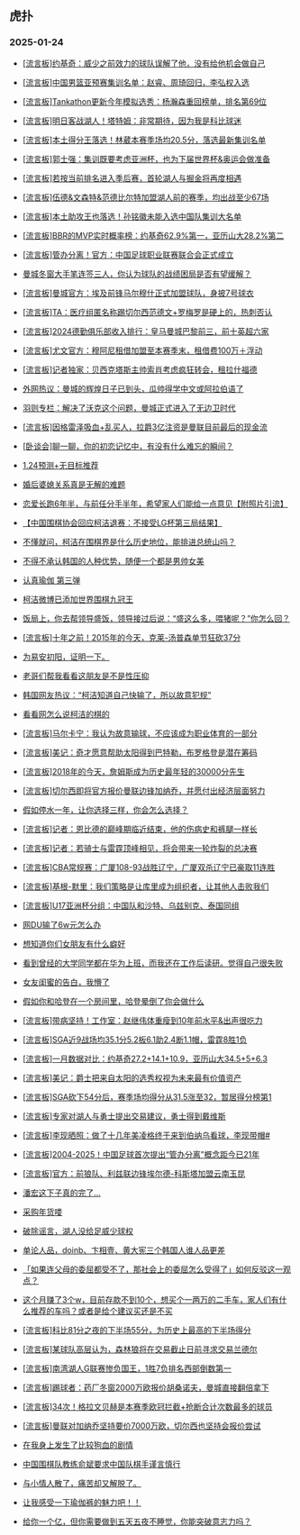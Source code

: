 ## 虎扑 
### 2025-01-24

+ [[流言板]约基奇：威少之前效力的球队误解了他，没有给他机会做自己](https://bbs.hupu.com/630148976.html)

+ [[流言板]中国男篮亚预赛集训名单：赵睿、周琦回归，李弘权入选](https://bbs.hupu.com/630147152.html)

+ [[流言板]Tankathon更新今年模拟选秀：杨瀚森重回榜单，排名第69位](https://bbs.hupu.com/630147743.html)

+ [[流言板]明日客战湖人！塔特姆：非常期待，因为我是科比球迷](https://bbs.hupu.com/630148006.html)

+ [[流言板]本土得分王落选！林葳本赛季场均20.5分，落选最新集训名单](https://bbs.hupu.com/630147379.html)

+ [[流言板]郭士强：集训既要考虑亚洲杯，也为下届世界杯&amp;奥运会做准备](https://bbs.hupu.com/630147602.html)

+ [[流言板]若按当前排名进入季后赛，首轮湖人与掘金将再度相遇](https://bbs.hupu.com/630147190.html)

+ [[流言板]伍德&amp;文森特&amp;范德比尔特加盟湖人前的赛季，均出战至少67场](https://bbs.hupu.com/630146656.html)

+ [[流言板]本土助攻王也落选！孙铭徽未能入选中国队集训大名单](https://bbs.hupu.com/630147447.html)

+ [[流言板]BBR的MVP实时概率榜：约基奇62.9%第一，亚历山大28.2%第二](https://bbs.hupu.com/630149644.html)

+ [[流言板]管办分离！官方：中国足球职业联赛联合会正式成立](https://bbs.hupu.com/630144463.html)

+ [曼城冬窗大手笔连签三人，你认为球队的战绩困局是否有望缓解？](https://bbs.hupu.com/630146083.html)

+ [[流言板]曼城官方：埃及前锋马尔穆什正式加盟球队，身披7号球衣](https://bbs.hupu.com/630145182.html)

+ [[流言板]TA：医疗组匿名称踢切尔西范德文+罗梅罗是硬上的，热刺否认](https://bbs.hupu.com/630146187.html)

+ [[流言板]2024德勤俱乐部收入排行：皇马曼城巴黎前三，前十英超六家](https://bbs.hupu.com/630144921.html)

+ [[流言板]尤文官方：穆阿尼租借加盟至本赛季末，租借费100万＋浮动](https://bbs.hupu.com/630149592.html)

+ [[流言板]记者独家：贝西克塔斯主帅索肖考虑疯狂转会，租拉什福德](https://bbs.hupu.com/630147057.html)

+ [外网热议：曼城的辉煌日子已到头，瓜帅得学中文或阿拉伯语了](https://bbs.hupu.com/630141816.html)

+ [羽则专栏：解决了沃克这个问题，曼城正式进入了无边卫时代](https://bbs.hupu.com/630143555.html)

+ [[流言板]因格雷泽吸血+乱买人，拉爵3亿注资是曼联目前最后的现金流](https://bbs.hupu.com/630143317.html)

+ [[卧谈会]聊一聊，你的初恋记忆中，有没有什么难忘的瞬间？](https://bbs.hupu.com/630147507.html)

+ [1.24预测+无目标推荐](https://bbs.hupu.com/630148647.html)

+ [婚后婆媳关系真是无解的难题](https://bbs.hupu.com/630148135.html)

+ [恋爱长跑6年半，与前任分手半年，希望家人们能给一点意见【附照片引流】](https://bbs.hupu.com/630148488.html)

+ [【中国围棋协会回应柯洁退赛：不接受LG杯第三局结果 ​​​】](https://bbs.hupu.com/630146505.html)

+ [不懂就问，柯洁在围棋界是什么历史地位，能排进总统山吗？](https://bbs.hupu.com/630147888.html)

+ [不得不承认韩国的人种优势，随便一个都是男帅女美](https://bbs.hupu.com/630146464.html)

+ [认真瑜伽 第三弹](https://bbs.hupu.com/630146097.html)

+ [柯洁微博已添加世界围棋九冠王](https://bbs.hupu.com/630147680.html)

+ [饭局上，你去帮领导盛饭，领导接过后说：“盛这么多，喂猪呢？”你怎么回？](https://bbs.hupu.com/630146540.html)

+ [[流言板]十年之前！2015年的今天，克莱-汤普森单节狂砍37分](https://bbs.hupu.com/630150694.html)

+ [为易安初阳，证明一下。](https://bbs.hupu.com/630148034.html)

+ [老哥们帮我看看这朋友是不是性压抑](https://bbs.hupu.com/630149722.html)

+ [韩国网友热议：“柯洁知道自己快输了，所以故意犯规”](https://bbs.hupu.com/630147427.html)

+ [看看网怎么说柯洁的棋的](https://bbs.hupu.com/630148937.html)

+ [[流言板]马尔卡宁：我认为故意输球，不应该成为职业体育的一部分](https://bbs.hupu.com/630150684.html)

+ [[流言板]美记：奇才愿意帮助太阳得到巴特勒，布罗格登是潜在筹码](https://bbs.hupu.com/630151122.html)

+ [[流言板]2018年的今天，詹姆斯成为历史最年轻的30000分先生](https://bbs.hupu.com/630151032.html)

+ [[流言板]切尔西即将官方报价曼联边锋加纳乔，并愿付出经济层面努力](https://bbs.hupu.com/630147393.html)

+ [假如停水一年，让你选择三样，你会怎么选择？](https://bbs.hupu.com/630148435.html)

+ [[流言板]记者：恩比德的巅峰期临近结束，他的伤病史和裤腿一样长](https://bbs.hupu.com/630149580.html)

+ [[流言板]记者：若骑士与雷霆顶峰相见，将会带来一轮炸裂的总决赛](https://bbs.hupu.com/630148308.html)

+ [[流言板]CBA常规赛：广厦108-93战胜辽宁，广厦双杀辽宁已豪取11连胜](https://bbs.hupu.com/630148992.html)

+ [[流言板]基根-默里：我们策略是让库里成为组织者，让其他人击败我们](https://bbs.hupu.com/630149350.html)

+ [[流言板]U17亚洲杯分组：中国队和沙特、乌兹别克、泰国同组](https://bbs.hupu.com/630143839.html)

+ [网DU输了6w元怎么办](https://bbs.hupu.com/630148356.html)

+ [想知道你们女朋友有什么癖好](https://bbs.hupu.com/630150860.html)

+ [看到曾经的大学同学都在华为上班，而我还在工作后读研。觉得自己很失败](https://bbs.hupu.com/630148811.html)

+ [女友闺蜜的告白，我懵了](https://bbs.hupu.com/630150159.html)

+ [假如你和哈登在一个房间里，哈登晕倒了你会做什么](https://bbs.hupu.com/630150061.html)

+ [[流言板]带病坚持！工作室：赵继伟体重瘦到10年前水平&amp;出声很吃力](https://bbs.hupu.com/630150322.html)

+ [[流言板]SGA近9战场均35.1分5.2板6.1助2.4断1.1帽，雷霆8胜1负](https://bbs.hupu.com/630150009.html)

+ [[流言板]一月数据对比：约基奇27.2+14.1+10.9，亚历山大34.5+5+6.3](https://bbs.hupu.com/630150817.html)

+ [[流言板]美记：爵士把来自太阳的选秀权视为未来最有价值资产](https://bbs.hupu.com/630151200.html)

+ [[流言板]SGA砍下54分后，赛季场均得分从31.5涨至32，暂居得分榜第1](https://bbs.hupu.com/630149714.html)

+ [[流言板]专家对湖人与勇士提出交易建议，勇士得到戴维斯](https://bbs.hupu.com/630151794.html)

+ [[流言板]李现晒照：做了十几年美凌格终于来到伯纳乌看球，李现带帽#](https://bbs.hupu.com/630148430.html)

+ [[流言板]2004-2025！中国足球首次提出“管办分离”概念距今已21年](https://bbs.hupu.com/630144662.html)

+ [[流言板]官方：前狼队、利兹联边锋埃尔德-科斯塔加盟云南玉昆](https://bbs.hupu.com/630148258.html)

+ [潘宏这下子真的完了…](https://bbs.hupu.com/630151495.html)

+ [采购年货喽](https://bbs.hupu.com/630150076.html)

+ [破除谣言，湖人没给足威少球权](https://bbs.hupu.com/630151298.html)

+ [单论人品，doinb、卞相壹、黄大宪三个韩国人谁人品更差](https://bbs.hupu.com/630150222.html)

+ [「如果连父母的委屈都受不了，那社会上的委屈怎么受得了」如何反驳这一观点？](https://bbs.hupu.com/630151820.html)

+ [这个月赚了3个w，目前存款不到10个，想买个一两万的二手车，家人们有什么推荐的车吗？或者是给个建议买还是不买](https://bbs.hupu.com/630150675.html)

+ [[流言板]科比81分之夜的下半场55分，为历史上最高的下半场得分](https://bbs.hupu.com/630150648.html)

+ [[流言板]某球队高层认为，森林狼将在交易截止日前寻求交易兰德尔](https://bbs.hupu.com/630151828.html)

+ [[流言板]南湾湖人G联赛惨负国王，1胜7负排名西部倒数第一](https://bbs.hupu.com/630150992.html)

+ [[流言板]踢球者：药厂冬窗2000万欧报价胡桑诺夫，曼城直接翻倍拿下](https://bbs.hupu.com/630146230.html)

+ [[流言板]34次！格拉文贝赫是本赛季欧冠拦截+抢断合计次数最多的球员](https://bbs.hupu.com/630147838.html)

+ [[流言板]曼联对加纳乔坚持要价7000万欧，切尔西也坚持会报价尝试](https://bbs.hupu.com/630151382.html)

+ [在我身上发生了比较狗血的剧情](https://bbs.hupu.com/630152040.html)

+ [中国围棋队教练俞斌要求中国队棋手谨言慎行](https://bbs.hupu.com/630152082.html)

+ [与小情人散了，痛苦却又解脱了。](https://bbs.hupu.com/630151183.html)

+ [让我感受一下瑜伽裤的魅力吧！！](https://bbs.hupu.com/630151465.html)

+ [给你一个亿，但你需要做到五天五夜不睡觉，你能突破意志力吗？](https://bbs.hupu.com/630151391.html)

